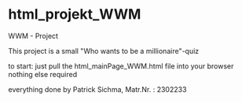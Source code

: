 # html_projekt_WWM
WWM - Project

This project is a small "Who wants to be a millionaire"-quiz

to start: just pull the html_mainPage_WWM.html file into your browser
nothing else required

everything done by Patrick Sichma, Matr.Nr. : 2302233
